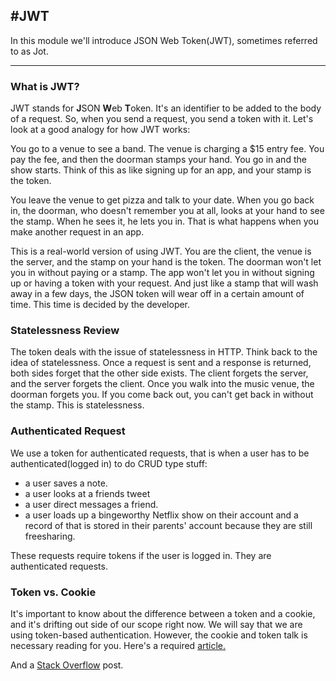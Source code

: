 #JWT
---
In this module we'll introduce JSON Web Token(JWT), sometimes referred to as Jot.

<hr />

### What is JWT?
JWT stands for **J**SON **W**eb **T**oken. It's an identifier to be added to the body of a request. So, when you send a request, you send a token with it. Let's look at a good analogy for how JWT works:

You go to a venue to see a band. The venue is charging a $15 entry fee. You pay the fee, and then the doorman stamps your hand. You go in and the show starts.  Think of this as like signing up for an app, and your stamp is the token.

You leave the venue to get pizza and talk to your date. When you go back in, the doorman, who doesn't remember you at all, looks at your hand to see the stamp. When he sees it, he lets you in. That is what happens when you make another request in an app.

This is a real-world version of using JWT. You are the client, the venue is the server, and the stamp on your hand is the token. The doorman won't let you in without paying or a stamp. The app won't let you in without signing up or having a token with your request. And just like a stamp that will wash away in a few days, the JSON token will wear off in a certain amount of time. This time is decided by the developer. 

### Statelessness Review
The token deals with the issue of statelessness in HTTP. Think back to the idea of statelessness. Once a request is sent and a response is returned, both sides forget that the other side exists. The client forgets the server, and the server forgets the client. Once you walk into the music venue, the doorman forgets you. If you come back out, you can't get back in without the stamp. This is statelessness.


### Authenticated Request
We use a token for authenticated requests, that is when a user has to be authenticated(logged in) to do CRUD type stuff:
* a user saves a note.
* a user looks at a friends tweet
* a user direct messages a friend.
* a user loads up a bingeworthy Netflix show on their account and a record of that is stored in their parents' account because they are still freesharing. 

These requests require tokens if the user is logged in. They are authenticated requests.

### Token vs. Cookie
It's important to know about the difference between a token and a cookie, and it's drifting out side of our scope right now. We will say that we are using token-based authentication. However, the cookie and token talk is necessary reading for you. Here's a required [article.](https://auth0.com/blog/cookies-vs-tokens-definitive-guide/)

And a [Stack Overflow](https://stackoverflow.com/questions/17000835/token-authentication-vs-cookies) post.
